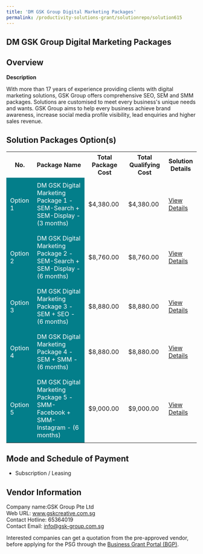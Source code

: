 ```yaml
---
title: 'DM GSK Group Digital Marketing Packages'
permalink: /productivity-solutions-grant/solutionrepo/solution615
---
```


## DM GSK Group Digital Marketing Packages

## Overview

**Description**

With more than 17 years of experience providing clients with digital marketing solutions, GSK Group offers comprehensive SEO, SEM and SMM packages. Solutions are customised to meet every business's unique needs and wants. GSK Group aims to help every business achieve brand awareness, increase social media profile visibility, lead enquiries and higher sales revenue.

## Solution Packages Option(s)

<table>
<tr>
<th><b>No.</b></th>
<th><b>Package Name</b></th>
<th><b>Total Package Cost</b></th>
<th><b>Total Qualifying Cost</b></th>
<th><b>Solution Details</b></th>
</tr>
<tr>
<td style='padding: 10px; background-color: #037E8A; color: #FFFFFF;'>Option 1</td>
<td style='padding: 10px; background-color: #037E8A; color: #FFFFFF;'>DM GSK Digital Marketing Package 1 - SEM-Search + SEM-Display - (3 months)</td>
<td style='padding: 10px;'>$4,380.00</td>
<td style='padding: 10px;'>$4,380.00</td>
<td style='padding: 10px;'><a href='/images/psg/GSK_Group8_Digital_Marketing_Desensitised_Annex_3_Part_1.pdf' target='_blank'>View Details</a></td>
</tr>
<tr>
<td style='padding: 10px; background-color: #037E8A; color: #FFFFFF;'>Option 2</td>
<td style='padding: 10px; background-color: #037E8A; color: #FFFFFF;'>DM GSK Digital Marketing Package 2 - SEM-Search + SEM-Display - (6 months)	</td>
<td style='padding: 10px;'>$8,760.00</td>
<td style='padding: 10px;'>$8,760.00</td>
<td style='padding: 10px;'><a href='/images/psg/GSK_Group8_Digital_Marketing_Desensitised_Annex_3_Part_2.pdf' target='_blank'>View Details</a></td>
</tr>
<tr>
<td style='padding: 10px; background-color: #037E8A; color: #FFFFFF;'>Option 3</td>
<td style='padding: 10px; background-color: #037E8A; color: #FFFFFF;'>DM GSK Digital Marketing Package 3 - SEM + SEO - (6 months) </td>
<td style='padding: 10px;'>$8,880.00</td>
<td style='padding: 10px;'>$8,880.00</td>
<td style='padding: 10px;'><a href='/images/psg/GSK_Group8_Digital_Marketing_Desensitised_Annex_3_Part_3.pdf' target='_blank'>View Details</a></td>
</tr>
<tr>
<td style='padding: 10px; background-color: #037E8A; color: #FFFFFF;'>Option 4</td>
<td style='padding: 10px; background-color: #037E8A; color: #FFFFFF;'>DM GSK Digital Marketing Package 4 - SEM + SMM - (6 months)</td>
<td style='padding: 10px;'>$8,880.00</td>
<td style='padding: 10px;'>$8,880.00</td>
<td style='padding: 10px;'><a href='/images/psg/GSK_Group8_Digital_Marketing_Desensitised_Annex_3_Part_4.pdf' target='_blank'>View Details</a></td>
</tr>
<tr>
<td style='padding: 10px; background-color: #037E8A; color: #FFFFFF;'>Option 5</td>
<td style='padding: 10px; background-color: #037E8A; color: #FFFFFF;'>DM GSK Digital Marketing Package 5 - SMM-Facebook + SMM-Instagram - (6 months)</td>
<td style='padding: 10px;'>$9,000.00</td>
<td style='padding: 10px;'>$9,000.00</td>
<td style='padding: 10px;'><a href='/images/psg/GSK_Group8_Digital_Marketing_Desensitised_Annex_3_Part_5.pdf' target='_blank'>View Details</a></td>
</tr>
</table>

## Mode and Schedule of Payment

 - Subscription / Leasing

## Vendor Information

 Company name:GSK Group Pte Ltd<br>Web URL: www.gskcreative.com.sg <br>Contact Hotline: 65364019 <br>Contact Email: info@gsk-group.com.sg 

Interested companies can get a quotation from the pre-approved vendor, before applying for the PSG through the <a href='https://www.businessgrants.gov.sg/' target='_blank' rel='noopener'>Business Grant Portal (BGP)</a>.

<script src="/jquery/resize-tables.js"></script>
